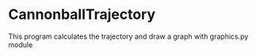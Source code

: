 # CannonballTrajectory
This program calculates the trajectory and draw a graph with graphics.py module
